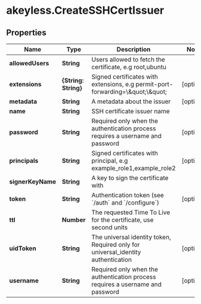 # akeyless.CreateSSHCertIssuer

## Properties

Name | Type | Description | Notes
------------ | ------------- | ------------- | -------------
**allowedUsers** | **String** | Users allowed to fetch the certificate, e.g root,ubuntu | 
**extensions** | **{String: String}** | Signed certificates with extensions, e.g permit-port-forwarding&#x3D;\\\&quot;\\\&quot; | [optional] 
**metadata** | **String** | A metadata about the issuer | [optional] 
**name** | **String** | SSH certificate issuer name | 
**password** | **String** | Required only when the authentication process requires a username and password | [optional] 
**principals** | **String** | Signed certificates with principal, e.g example_role1,example_role2 | [optional] 
**signerKeyName** | **String** | A key to sign the certificate with | 
**token** | **String** | Authentication token (see &#x60;/auth&#x60; and &#x60;/configure&#x60;) | [optional] 
**ttl** | **Number** | The requested Time To Live for the certificate, use second units | 
**uidToken** | **String** | The universal identity token, Required only for universal_identity authentication | [optional] 
**username** | **String** | Required only when the authentication process requires a username and password | [optional] 


